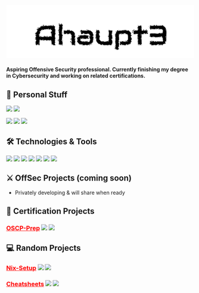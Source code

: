 <p align=center><img src=name.svg></p>

#### Aspiring Offensive Security professional. Currently finishing my degree in Cybersecurity and working on related certifications.

## :robot: Personal Stuff

[![](https://img.shields.io/badge/Website-HauptSec.xyz-informational?style=flat&logo=ubuntu&logoColor=white&color=ff0000)](https://hauptsec.xyz)
[![](https://img.shields.io/website?down_color=ff0000&down_message=Down&label=Status&up_color=00ff00&up_message=Up&url=https%3A%2F%2FHauptSec.xyz)](https://hauptsec.xyz)

[![](https://img.shields.io/github/followers/Ahaupt3?label=Followers&style=flat&logo=github&logoColor=white&color=ff0000)](https://github.com/Ahaupt3?tab=followers)
![](https://img.shields.io/github/stars/Ahaupt3?color=ff0000&label=Stars&logo=github)
[![](https://img.shields.io/badge/Twitter-Ahaupt3-informational?style=flat&logo=twitter&logoColor=white&color=ff0000)](https://twitter.com/ahaupt3)

<script src="https://www.hackthebox.eu/badge/137066"></script>

## :hammer_and_wrench: Technologies & Tools

[![](https://img.shields.io/badge/OS-Ubuntu-informational?style=flat&logo=ubuntu&logoColor=white&color=ff0000)](https://ubuntu.com/)
[![](https://img.shields.io/badge/Editor-VS_Code-informational?style=flat&logo=visual-studio-code&logoColor=white&color=ff0000)](https://code.visualstudio.com/)
[![](https://img.shields.io/badge/Shell-Zsh-informational?style=plastic&logo=shell&logoColor=white&color=ff0000)](https://ohmyz.sh/)
[![](https://img.shields.io/badge/Code-Ruby-informational?style=flat&logo=ruby&logoColor=white&color=ff0000)](https://www.ruby-lang.org/en/)
[![](https://img.shields.io/badge/Code-Python-informational?style=flat&logo=python&logoColor=white&color=ff0000)](https://www.python.org/)
[![](https://img.shields.io/badge/Code-Golang-informational?style=flat&logo=go&logoColor=white&color=ff0000)](https://golang.org/)
[![](https://img.shields.io/badge/Code-Vue-informational?style=flat&logo=vue.js&logoColor=white&color=ff0000)](https://vuejs.org/)

## :crossed_swords: OffSec Projects (coming soon)

- Privately developing & will share when ready

## :memo: Certification Projects

### <a href="https://github.com/Ahaupt3/OSCP-Prep" style="color:#ff0000">OSCP-Prep</a> [![](https://img.shields.io/github/stars/Ahaupt3/OSCP-Prep?color=ff0000&label=Stars&logo=github&style=plastic)](https://github.com/Ahaupt3/OSCP-Prep/stargazers) [![](https://img.shields.io/github/last-commit/Ahaupt3/OSCP-Prep?color=ff0000&label=Latest%20Commit&logo=github&style=plastic)](https://github.com/Ahaupt3/OSCP-Prep/commits/main)

## :computer: Random Projects

### <a href="https://github.com/Ahaupt3/Nix-Setup" style="color:#ff0000">Nix-Setup</a> [![](https://img.shields.io/github/stars/Ahaupt3/Nix-Setup?color=ff0000&label=Stars&logo=github&style=plastic)](https://github.com/Ahaupt3/Nix-Setup/stargazers) [![](https://img.shields.io/github/last-commit/Ahaupt3/Nix-Setup?color=ff0000&label=Latest%20Commit&logo=github&style=plastic)](https://github.com/Ahaupt3/Nix-Setup/commits/main)

### <a href="https://github.com/Ahaupt3/Cheatsheets" style="color:#ff0000">Cheatsheets</a> [![](https://img.shields.io/github/stars/Ahaupt3/Nix-Setup?color=ff0000&label=Stars&logo=github&style=plastic)](https://github.com/Ahaupt3/Cheatsheets/stargazers) [![](https://img.shields.io/github/last-commit/Ahaupt3/Cheatsheets?color=ff0000&label=Latest%20Commit&logo=github&style=plastic)](https://github.com/Ahaupt3/Cheatsheets/commits/main)
